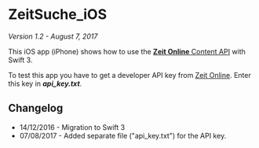 # ZeitSuche_iOS

*Version 1.2 - August 7, 2017*

This iOS app (iPhone) shows how to use the [**Zeit Online** Content API](http://developer.zeit.de/index/) with Swift 3. 

To test this app you have to get a developer API key from [Zeit Online](http://developer.zeit.de/index). Enter this key in ***api_key.txt***. 

## Changelog

* 14/12/2016 - Migration to Swift 3
* 07/08/2017 - Added separate file ("api_key.txt") for the API key.

